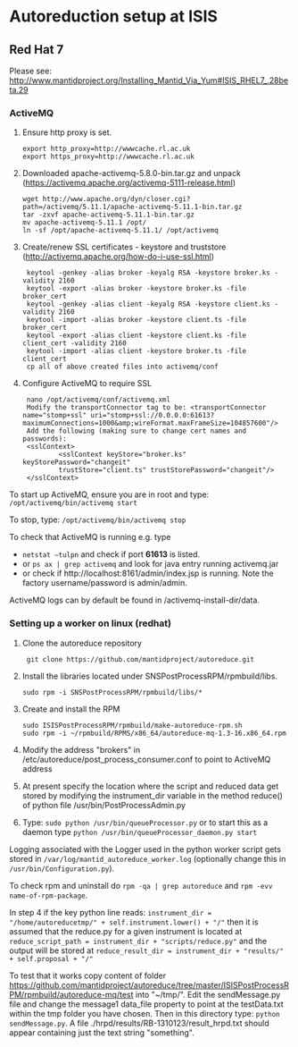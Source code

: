 # Autoreduction setup at ISIS

## Red Hat 7

Please see: http://www.mantidproject.org/Installing_Mantid_Via_Yum#ISIS_RHEL7_.28beta.29

### ActiveMQ

1.  Ensure http proxy is set.

        export http_proxy=http://wwwcache.rl.ac.uk
        export https_proxy=http://wwwcache.rl.ac.uk

2.  Downloaded apache-activemq-5.8.0-bin.tar.gz and unpack (https://activemq.apache.org/activemq-5111-release.html)

        wget http://www.apache.org/dyn/closer.cgi?path=/activemq/5.11.1/apache-activemq-5.11.1-bin.tar.gz
        tar -zxvf apache-activemq-5.11.1-bin.tar.gz
        mv apache-activemq-5.11.1 /opt/
        ln -sf /opt/apache-activemq-5.11.1/ /opt/activemq

3. Create/renew SSL certificates - keystore and truststore (http://activemq.apache.org/how-do-i-use-ssl.html)

        keytool -genkey -alias broker -keyalg RSA -keystore broker.ks -validity 2160
        keytool -export -alias broker -keystore broker.ks -file broker_cert
        keytool -genkey -alias client -keyalg RSA -keystore client.ks -validity 2160
        keytool -import -alias broker -keystore client.ts -file broker_cert
        keytool -export -alias client -keystore client.ks -file client_cert -validity 2160
        keytool -import -alias client -keystore broker.ts -file client_cert
        cp all of above created files into activemq/conf
                
4. Configure ActiveMQ to require SSL

        nano /opt/activemq/conf/activemq.xml
        Modify the transportConnector tag to be: <transportConnector name="stomp+ssl" uri="stomp+ssl://0.0.0.0:61613?maximumConnections=1000&amp;wireFormat.maxFrameSize=104857600"/>
        Add the following (making sure to change cert names and passwords):
        <sslContext>
                <sslContext keyStore="broker.ks" keyStorePassword="changeit"
                trustStore="client.ts" trustStorePassword="changeit"/>
        </sslContext>

To start up ActiveMQ, ensure you are in root and type: `/opt/activemq/bin/activemq start`

To stop, type: `/opt/activemq/bin/activemq stop`

To check that ActiveMQ is running e.g. type 

* `netstat –tulpn` and check if port **61613** is listed. 
* or `ps ax | grep activemq` and look for java entry running activemq.jar 
* or check if http://localhost:8161/admin/index.jsp is running. Note the factory username/password is admin/admin. 

ActiveMQ logs can by default be found in /activemq-install-dir/data.

### Setting up a worker on linux (redhat) 

1. Clone the autoreduce repository

        git clone https://github.com/mantidproject/autoreduce.git

2.  Install the libraries located under SNSPostProcessRPM/rpmbuild/libs. 

        sudo rpm -i SNSPostProcessRPM/rpmbuild/libs/* 

3.  Create and install the RPM

        sudo ISISPostProcessRPM/rpmbuild/make-autoreduce-rpm.sh
        sudo rpm -i ~/rpmbuild/RPMS/x86_64/autoreduce-mq-1.3-16.x86_64.rpm

4.  Modify the address "brokers" in /etc/autoreduce/post_process_consumer.conf to point to ActiveMQ address 

5.  At present specify the location where the script and reduced data get stored by modifying the instrument_dir variable in the method reduce() of python file /usr/bin/PostProcessAdmin.py

6.  Type: `sudo python /usr/bin/queueProcessor.py` or to start this as a daemon type `python /usr/bin/queueProcessor_daemon.py start`

Logging associated with the Logger used in the python worker script gets stored in `/var/log/mantid_autoreduce_worker.log` (optionally change this in `/usr/bin/Configuration.py`).  

To check rpm and uninstall do `rpm -qa | grep autoreduce` and `rpm -evv name-of-rpm-package`.

In step 4 if the key python line reads: `instrument_dir = "/home/autoreducetmp/" + self.instrument.lower() + "/"` then it is assumed that the reduce.py for a given instrument is located at `reduce_script_path = instrument_dir + "scripts/reduce.py"` and the output will be stored at `reduce_result_dir = instrument_dir + "results/" + self.proposal + "/"`

To test that it works copy content of folder https://github.com/mantidproject/autoreduce/tree/master/ISISPostProcessRPM/rpmbuild/autoreduce-mq/test into "~/tmp/". 
Edit the sendMessage.py file and change the message1 data_file property to point at the testData.txt within the tmp folder you have chosen.
Then in this directory type: `python sendMessage.py`. A file ./hrpd/results/RB-1310123/result_hrpd.txt should appear containing just the text string "something".
